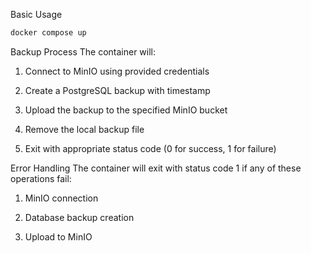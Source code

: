 

Basic Usage

```bash
docker compose up
```

Backup Process
The container will:

1. Connect to MinIO using provided credentials

2. Create a PostgreSQL backup with timestamp

3. Upload the backup to the specified MinIO bucket

4. Remove the local backup file

5. Exit with appropriate status code (0 for success, 1 for failure)

Error Handling
The container will exit with status code 1 if any of these operations fail:

1. MinIO connection

2. Database backup creation

3. Upload to MinIO